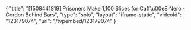 {
    "title": "[1508441819] Prisoners Make 1,100 Slices for Caff\u00e8 Nero - Gordon Behind Bars",
    "type": "solo",
    "layout": "iframe-static",
    "videoId": "123179074",
    "url": "\/tvpembed\/123179074"
}